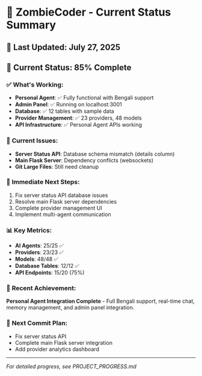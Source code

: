 # 🚀 ZombieCoder - Current Status Summary

## 📅 **Last Updated:** July 27, 2025

## 🎯 **Current Status: 85% Complete**

### ✅ **What's Working:**

- **Personal Agent**: ✅ Fully functional with Bengali support
- **Admin Panel**: ✅ Running on localhost:3001
- **Database**: ✅ 12 tables with sample data
- **Provider Management**: ✅ 23 providers, 48 models
- **API Infrastructure**: ✅ Personal Agent APIs working

### 🔄 **Current Issues:**

- **Server Status API**: Database schema mismatch (details column)
- **Main Flask Server**: Dependency conflicts (websockets)
- **Git Large Files**: Still need cleanup

### 🎯 **Immediate Next Steps:**

1. Fix server status API database issues
2. Resolve main Flask server dependencies
3. Complete provider management UI
4. Implement multi-agent communication

### 📊 **Key Metrics:**

- **AI Agents**: 25/25 ✅
- **Providers**: 23/23 ✅
- **Models**: 48/48 ✅
- **Database Tables**: 12/12 ✅
- **API Endpoints**: 15/20 (75%)

### 🚀 **Recent Achievement:**

**Personal Agent Integration Complete** - Full Bengali support, real-time chat, memory management, and admin panel integration.

### 📝 **Next Commit Plan:**

- Fix server status API
- Complete main Flask server integration
- Add provider analytics dashboard

---
*For detailed progress, see PROJECT_PROGRESS.md*
